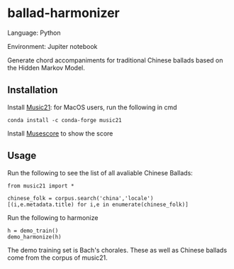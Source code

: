 # ballad-harmonizer

Language: Python

Environment: Jupiter notebook

Generate chord accompaniments for traditional Chinese ballads based on the Hidden Markov Model.

## Installation


Install [Music21](https://web.mit.edu/music21/doc/): for MacOS users, run the following in cmd
```
conda install -c conda-forge music21 
```

Install [Musescore](https://musescore.org/en/download ) to show the score

## Usage

Run the following to see the list of all avaliable Chinese Ballads:
```
from music21 import *

chinese_folk = corpus.search('china','locale')
[(i,e.metadata.title) for i,e in enumerate(chinese_folk)] 
```

Run the following to harmonize 
```
h = demo_train()
demo_harmonize(h)
```

The demo training set is Bach's chorales. These as well as Chinese ballads come from the corpus of music21. 

